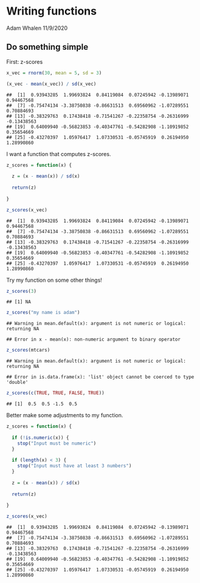 Writing functions
================
Adam Whalen
11/9/2020

## Do something simple

First: z-scores

``` r
x_vec = rnorm(30, mean = 5, sd = 3)

(x_vec - mean(x_vec)) / sd(x_vec)
```

    ##  [1]  0.93943285  1.99693824  0.84119084  0.07245942 -0.13989071  0.94467568
    ##  [7] -0.75474134 -3.38750838 -0.86631513  0.69560962 -1.07289551  0.70884693
    ## [13] -0.38329763  0.17438418 -0.71541267 -0.22358754 -0.26316999 -0.13438563
    ## [19]  0.64009940 -0.56823853 -0.40347761 -0.54282908 -1.10919852  0.35654669
    ## [25] -0.43270397  1.05976417  1.07330531 -0.05745919  0.26194950  1.28990860

I want a function that computes z-scores.

``` r
z_scores = function(x) {
  
  z = (x - mean(x)) / sd(x)
  
  return(z)
  
}

z_scores(x_vec)
```

    ##  [1]  0.93943285  1.99693824  0.84119084  0.07245942 -0.13989071  0.94467568
    ##  [7] -0.75474134 -3.38750838 -0.86631513  0.69560962 -1.07289551  0.70884693
    ## [13] -0.38329763  0.17438418 -0.71541267 -0.22358754 -0.26316999 -0.13438563
    ## [19]  0.64009940 -0.56823853 -0.40347761 -0.54282908 -1.10919852  0.35654669
    ## [25] -0.43270397  1.05976417  1.07330531 -0.05745919  0.26194950  1.28990860

Try my function on some other things\!

``` r
z_scores(3)
```

    ## [1] NA

``` r
z_scores("my name is adam")
```

    ## Warning in mean.default(x): argument is not numeric or logical: returning NA

    ## Error in x - mean(x): non-numeric argument to binary operator

``` r
z_scores(mtcars)
```

    ## Warning in mean.default(x): argument is not numeric or logical: returning NA

    ## Error in is.data.frame(x): 'list' object cannot be coerced to type 'double'

``` r
z_scores(c(TRUE, TRUE, FALSE, TRUE))
```

    ## [1]  0.5  0.5 -1.5  0.5

Better make some adjustments to my function.

``` r
z_scores = function(x) {
  
  if (!is.numeric(x)) {
    stop("Input must be numeric")
  }
  
  if (length(x) < 3) {
    stop("Input must have at least 3 numbers")
  }
  
  z = (x - mean(x)) / sd(x)
  
  return(z)
  
}

z_scores(x_vec)
```

    ##  [1]  0.93943285  1.99693824  0.84119084  0.07245942 -0.13989071  0.94467568
    ##  [7] -0.75474134 -3.38750838 -0.86631513  0.69560962 -1.07289551  0.70884693
    ## [13] -0.38329763  0.17438418 -0.71541267 -0.22358754 -0.26316999 -0.13438563
    ## [19]  0.64009940 -0.56823853 -0.40347761 -0.54282908 -1.10919852  0.35654669
    ## [25] -0.43270397  1.05976417  1.07330531 -0.05745919  0.26194950  1.28990860
